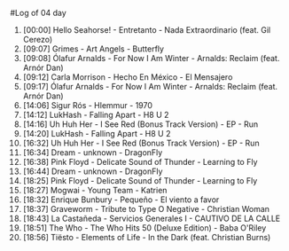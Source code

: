 #Log of 04 day

1. [00:00] Hello Seahorse! - Entretanto - Nada Extraordinario (feat. Gil Cerezo)
1. [09:07] Grimes - Art Angels - Butterfly
1. [09:08] Ólafur Arnalds - For Now I Am Winter - Arnalds: Reclaim (feat. Arnór Dan)
1. [09:12] Carla Morrison - Hecho En México - El Mensajero
1. [09:17] Ólafur Arnalds - For Now I Am Winter - Arnalds: Reclaim (feat. Arnór Dan)
1. [14:06] Sigur Rós - Hlemmur - 1970
1. [14:12] LukHash - Falling Apart - H8 U 2
1. [14:16] Uh Huh Her - I See Red (Bonus Track Version) - EP - Run
1. [14:20] LukHash - Falling Apart - H8 U 2
1. [16:32] Uh Huh Her - I See Red (Bonus Track Version) - EP - Run
1. [16:34] Dream - unknown - DragonFly
1. [16:38] Pink Floyd - Delicate Sound of Thunder - Learning to Fly
1. [16:44] Dream - unknown - DragonFly
1. [18:25] Pink Floyd - Delicate Sound of Thunder - Learning to Fly
1. [18:27] Mogwai - Young Team - Katrien
1. [18:32] Enrique Bunbury - Pequeño - El viento a favor
1. [18:37] Graveworm - Tribute to Type O Negative - Christian Woman
1. [18:43] La Castañeda - Servicios Generales I - CAUTIVO DE LA CALLE
1. [18:51] The Who - The Who Hits 50 (Deluxe Edition) - Baba O'Riley
1. [18:56] Tiësto - Elements of Life - In the Dark (feat. Christian Burns)
